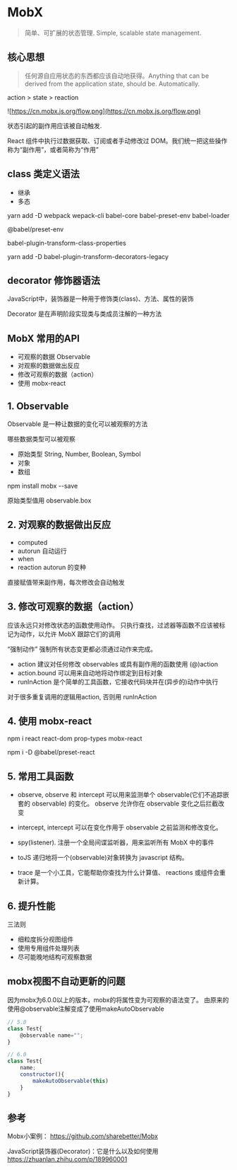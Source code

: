 # MobX
> 简单、可扩展的状态管理. Simple, scalable state management.

## 核心思想
> 任何源自应用状态的东西都应该自动地获得。Anything that can be derived from the application state, should be. Automatically.

action > state > reaction

![https://cn.mobx.js.org/flow.png](https://cn.mobx.js.org/flow.png)

状态引起的副作用应该被自动触发.

React 组件中执行过数据获取、订阅或者手动修改过 DOM。我们统一把这些操作称为“副作用”，或者简称为“作用”

## class 类定义语法
- 继承
- 多态

yarn add -D webpack wepack-cli babel-core babel-preset-env babel-loader


@babel/preset-env

babel-plugin-transform-class-properties

yarn add -D babel-plugin-transform-decorators-legacy

## decorator 修饰器语法

JavaScript中，装饰器是一种用于修饰类(class)、方法、属性的装饰

Decorator 是在声明阶段实现类与类成员注解的一种方法

## MobX 常用的API
- 可观察的数据 Observable
- 对观察的数据做出反应
- 修改可观察的数据（action）
- 使用 mobx-react

## 1. Observable
Observable 是一种让数据的变化可以被观察的方法

哪些数据类型可以被观察
- 原始类型 String, Number, Boolean, Symbol
- 对象
- 数组

npm install mobx --save

原始类型值用 observable.box

## 2. 对观察的数据做出反应
- computed
- autorun 自动运行
- when
- reaction autorun 的变种

直接赋值带来副作用，每次修改会自动触发

## 3. 修改可观察的数据（action）

应该永远只对修改状态的函数使用动作。 只执行查找，过滤器等函数不应该被标记为动作，以允许 MobX 跟踪它们的调用

“强制动作” 强制所有状态变更都必须通过动作来完成。

- action 建议对任何修改 observables 或具有副作用的函数使用 (@)action
- action.bound 可以用来自动地将动作绑定到目标对象
- runInAction 是个简单的工具函数，它接收代码块并在(异步的)动作中执行

对于很多重复调用的逻辑用action, 否则用 runInAction

## 4. 使用 mobx-react
npm i react react-dom prop-types mobx-react

npm i -D @babel/preset-react

## 5. 常用工具函数
- observe, observe 和 intercept 可以用来监测单个 observable(它们不追踪嵌套的 observable) 的变化。 observe 允许你在 observable 变化之后拦截改变
    
- intercept,  intercept 可以在变化作用于 observable 之前监测和修改变化。

- spy(listener). 注册一个全局间谍监听器，用来监听所有 MobX 中的事件

- toJS 递归地将一个(observable)对象转换为 javascript 结构。

- trace 是一个小工具，它能帮助你查找为什么计算值、 reactions 或组件会重新计算。

## 6. 提升性能
三法则
- 细粒度拆分视图组件
- 使用专用组件处理列表
- 尽可能晚地结构可观察数据

## mobx视图不自动更新的问题
因为mobx为6.0.0以上的版本，mobx的将属性变为可观察的语法变了。
由原来的使用@observable注解变成了使用makeAutoObservable

```javascript
// 5.0
class Test{
    @observable name="";
}

// 6.0
class Test{
    name;
    constructor(){
        makeAutoObservable(this)
    }
}
```

## 参考
Mobx小案例： https://github.com/sharebetter/Mobx

JavaScript装饰器(Decorator)：它是什么以及如何使用
https://zhuanlan.zhihu.com/p/189960001